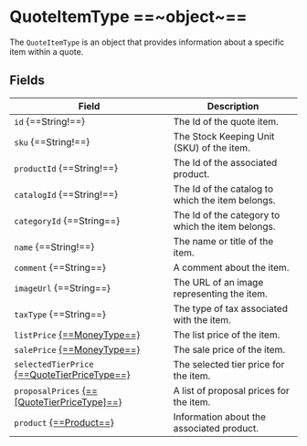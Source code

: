 # QuoteItemType ==~object~==

The `QuoteItemType` is an object that provides information about a specific item within a quote.

## Fields

| Field                                                                 | Description                                       |
| -------------------------------------------------------------         | ------------------------------------------------- |
| `id` {==String!==}                                                    | The Id of the quote item.                         |
| `sku` {==String!==}                                                   | The Stock Keeping Unit (SKU) of the item.         |
| `productId` {==String!==}                                             | The Id of the associated product.                 |
| `catalogId` {==String!==}                                             | The Id of the catalog to which the item belongs.  |
| `categoryId` {==String==}                                             | The Id of the category to which the item belongs. |
| `name` {==String!==}                                                  | The name or title of the item.                    |
| `comment` {==String==}                                                | A comment about the item.                         |
| `imageUrl` {==String==}                                               | The URL of an image representing the item.        |
| `taxType` {==String==}                                                | The type of tax associated with the item.         |
| `listPrice` [{==MoneyType==}](../../Cart/objects/money-type.md)       | The list price of the item.                       |
| `salePrice` [{==MoneyType==}](../../Cart/objects/money-type.md)       | The sale price of the item.                       |
| `selectedTierPrice` [{==QuoteTierPriceType==}](QuoteTierPriceType.md) | The selected tier price for the item.             |
| `proposalPrices` [{==[QuoteTierPriceType]==}](QuoteTierPriceType.md)  | A list of proposal prices for the item.           |
| `product` [{==Product==}](../../Catalog/objects/ProductType.md)       | Information about the associated product.         |

